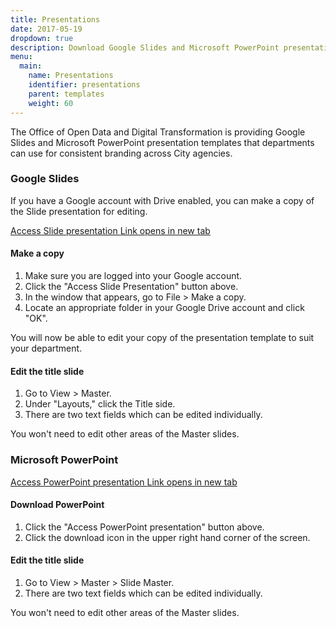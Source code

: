 ```yaml
---
title: Presentations
date: 2017-05-19
dropdown: true
description: Download Google Slides and Microsoft PowerPoint presentation templates.
menu:
  main:
    name: Presentations
    identifier: presentations
    parent: templates
    weight: 60
---
```


The Office of Open Data and Digital Transformation is providing Google Slides and Microsoft PowerPoint presentation templates that departments can use for consistent branding across City agencies.

### Google Slides
If you have a Google account with Drive enabled, you can make a copy of the Slide presentation for editing.
<div>
<a href="https://docs.google.com/presentation/d/1ffPUdkc96MUrMcURG_QHpaCLucs0NjMYIXs93THtlLA/edit#slide=id.g116b3f0fb6_0_0" class="button" target="blank">
  <div class="valign">
    <div class="button-label valign-cell">Access Slide presentation   <span class="accessible">Link opens in new tab</span></div>
  </div>
</a>
</div>

#### Make a copy

1. Make sure you are logged into your Google account.
2. Click the "Access Slide Presentation" button above.
3. In the window that appears, go to File > Make a copy.
4. Locate an appropriate folder in your Google Drive account and click "OK".

You will now be able to edit your copy of the presentation template to suit your department.

#### Edit the title slide
1. Go to View > Master.
2. Under "Layouts," click the Title side.
3. There are two text fields which can be edited individually.

You won't need to edit other areas of the Master slides.

### Microsoft PowerPoint

<div>
<a href="https://drive.google.com/open?id=0B9D6-1S8hyl-cG1EUG9Xb3ptbnM" class="button" class="blank">
  <div class="valign">
    <div class="button-label valign-cell">Access PowerPoint presentation <span class="accessible">Link opens in new tab</span></div>
  </div>
</a>
</div>

#### Download PowerPoint
1. Click the "Access PowerPoint presentation" button above.
2. Click the download <i class="fa fa-download" aria-hidden="true"></i>
 icon in the upper right hand corner of the screen.

#### Edit the title slide
1. Go to View > Master > Slide Master.
2. There are two text fields which can be edited individually.

You won't need to edit other areas of the Master slides.
